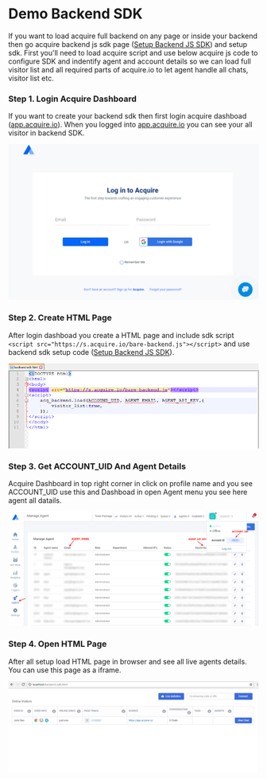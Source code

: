 # Demo Backend SDK

If you want to load acquire full backend on any page or inside your backend then go acquire backend js sdk page \([Setup Backend JS SDK](https://developers.acquire.io/setup-backend-js-sdk)\) and setup sdk. First you'll need to load acquire script and use below acquire js code to configure SDK and indentify agent and account details so we can load full visitor list and all required parts of acquire.io to let agent handle all chats, visitor list etc.

### Step 1. Login Acquire Dashboard <a id="step-1--login-acquire-dashboard"></a>

If you want to create your backend sdk then first login acquire dashboad \([app.acquire.io](https://app.acquire.io/)\). When you logged into [app.acquire.io](https://app.acquire.io/) you can see your all visitor in backend SDK.

![](../../.gitbook/assets/acquire-login-dashboard.PNG)

### Step 2. Create HTML Page <a id="step-2--create-html-page"></a>

After login dashboad you create a HTML page and include sdk script `<script src="https://s.acquire.io/bare-backend.js"></script>` and use backend sdk setup code \([Setup Backend JS SDK](https://developers.acquire.io/setup-backend-js-sdk)\).

![](../../.gitbook/assets/backend-html.PNG)

### Step 3. Get ACCOUNT\_UID And Agent Details <a id="step-3--get-account_uid-and-agent-details"></a>

Acquire Dashboard in top right corner in click on profile name and  you  see ACCOUNT\_UID use this and Dashboad in open Agent menu you see here agent all datails.

![](../../.gitbook/assets/get-agent-email-id%20%281%29.PNG)

### Step 4. Open HTML Page <a id="step-4--open-html-page"></a>

After all setup load HTML page in browser and see all live agents details. You can use this page as a iframe.

![](../../.gitbook/assets/backend-show-agent.PNG)

